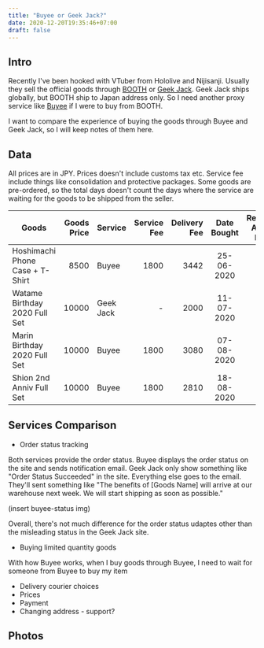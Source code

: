 ```yaml
---
title: "Buyee or Geek Jack?"
date: 2020-12-20T19:35:46+07:00
draft: false
---
```


## Intro

Recently I've been hooked with VTuber from Hololive and Nijisanji.
Usually they sell the official goods through [BOOTH](https://booth.pm/) or [Geek Jack](https://www.geekjack.net/).
Geek Jack ships globally, but BOOTH ship to Japan address only.
So I need another proxy service like [Buyee](https://buyee.jp/) if I were to buy from BOOTH.

I want to compare the experience of buying the goods through Buyee and Geek Jack, so I will keep notes of them here.

## Data

All prices are in JPY. Prices doesn't include customs tax etc. Service fee include things like consolidation and protective packages.
Some goods are pre-ordered, so the total days doesn't count the days where the service are waiting for the goods to be shipped from the seller.

| Goods | Goods Price | Service | Service Fee | Delivery Fee | Date Bought | Received After x Days | Total Days |
| ----- | ----------: | ------- | ----------: | -----------: | :---------: | :-----------: | ----------: |
| Hoshimachi Phone Case + T-Shirt | 8500 | Buyee | 1800 | 3442 | 25-06-2020 | 27 | x |
| Watame Birthday 2020 Full Set | 10000 | Geek Jack | - | 2000 | 11-07-2020 | 102 | x |
| Marin Birthday 2020 Full Set | 10000 | Buyee | 1800 | 3080 | 07-08-2020 | 133 | x |
| Shion 2nd Anniv Full Set | 10000 | Buyee | 1800 | 2810 | 18-08-2020 | 122 | x |

## Services Comparison

- Order status tracking

Both services provide the order status. Buyee displays the order status on the site and sends notification email. 
Geek Jack only show something like "Order Status Succeeded" in the site. Everything else goes to the email.
They'll sent something like "The benefits of [Goods Name] will arrive at our warehouse next week. We will start shipping as soon as possible."

(insert buyee-status img)

Overall, there's not much difference for the order status udaptes other than the misleading status in the Geek Jack site.

- Buying limited quantity goods

With how Buyee works, when I buy goods through Buyee, I need to wait for someone from Buyee to buy my item

- Delivery courier choices
- Prices
- Payment
- Changing address - support?

## Photos

